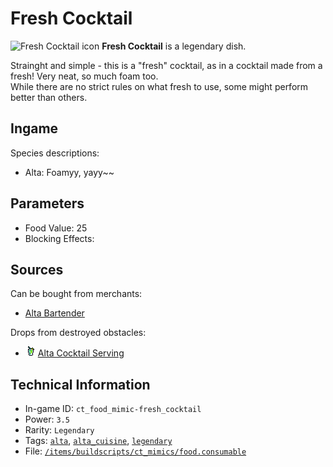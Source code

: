 # Fresh Cocktail

<img src="https://raw.githubusercontent.com/Ceterai/Enternia/main/assetMissing.png" alt="Fresh Cocktail icon" loading="lazy" height=16px width="auto" /> **Fresh Cocktail** is a legendary dish.

Strainght and simple - this is a "fresh" cocktail, as in a cocktail made from a fresh! Very neat, so much foam too.  
While there are no strict rules on what fresh to use, some might perform better than others.

## Ingame

Species descriptions:

- Alta: Foamyy, yayy~~

## Parameters

- Food Value: 25
- Blocking Effects: 

## Sources

Can be bought from merchants:

- [Alta Bartender](https://ceterai.github.io/MyEnternia/Wiki/AltaBartender)

Drops from destroyed obstacles:

- <img src="https://raw.githubusercontent.com/Ceterai/Enternia/main/objects/alta/special/food/cocktail/icon.png" alt="Alta Cocktail Serving icon" loading="lazy" height=16px width="auto" /> [Alta Cocktail Serving](https://ceterai.github.io/MyEnternia/Wiki/AltaCocktailServing)

## Technical Information

- In-game ID: `ct_food_mimic-fresh_cocktail`
- Power: `3.5`
- Rarity: `Legendary`
- Tags: [`alta`](https://ceterai.github.io/MyEnternia/Wiki/Tags/Alta), [`alta_cuisine`](https://ceterai.github.io/MyEnternia/Wiki/Tags/AltaCuisine), [`legendary`](https://ceterai.github.io/MyEnternia/Wiki/Tags/Legendary)
- File: [`/items/buildscripts/ct_mimics/food.consumable`](https://github.com/Ceterai/Enternia/blob/main/items/buildscripts/ct_mimics/food.consumable)
